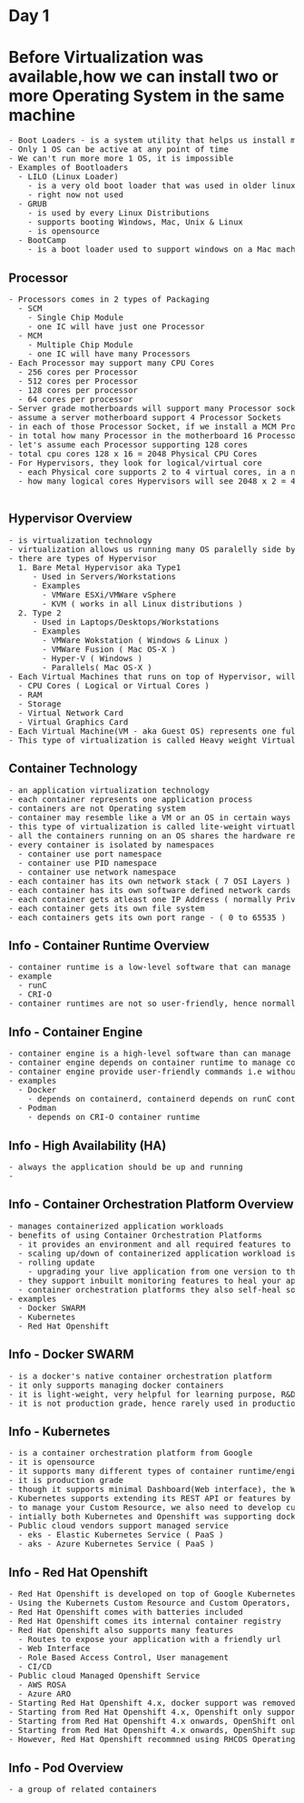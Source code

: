 # Day 1

# Before Virtualization was available,how we can install two or more Operating System in the same machine
<pre>
- Boot Loaders - is a system utility that helps us install many OS ( typically 2 to 4  per laptop/desktop )
- Only 1 OS can be active at any point of time
- We can't run more more 1 OS, it is impossible
- Examples of Bootloaders
  - LILO (Linux Loader)
    - is a very old boot loader that was used in older linux distributions
    - right now not used
  - GRUB 
    - is used by every Linux Distributions
    - supports booting Windows, Mac, Unix & Linux
    - is opensource
  - BootCamp
    - is a boot loader used to support windows on a Mac machine
</pre>  

## Processor
<pre>
- Processors comes in 2 types of Packaging
  - SCM 
    - Single Chip Module
    - one IC will have just one Processor
  - MCM 
    - Multiple Chip Module
    - one IC will have many Processors
- Each Processor may support many CPU Cores
  - 256 cores per Processor
  - 512 cores per Processor
  - 128 cores per processor
  - 64 cores per processor
- Server grade motherboards will support many Processor sockets
- assume a server motherboard support 4 Processor Sockets
- in each of those Processor Socket, if we install a MCM Processor with 4 Processor per IC
- in total how many Processor in the motherboard 16 Processors
- let's assume each Processor supporting 128 cores
- total cpu cores 128 x 16 = 2048 Physical CPU Cores
- For Hypervisors, they look for logical/virtual core
  - each Physical core supports 2 to 4 virtual cores, in a normal processor each physical core supports 2 logical/virtual core
  - how many logical cores Hypervisors will see 2048 x 2 = 4096 Logical/Virtual Cores

</pre>  

## Hypervisor Overview
<pre>
- is virtualization technology
- virtualization allows us running many OS paralelly side by side in the same laptop/desktop/workstation/server
- there are types of Hypervisor
  1. Bare Metal Hypervisor aka Type1 
     - Used in Servers/Workstations
     - Examples
       - VMWare ESXi/VMWare vSphere
       - KVM ( works in all Linux distributions )
  2. Type 2 
     - Used in Laptops/Desktops/Workstations
     - Examples
       - VMWare Wokstation ( Windows & Linux )
       - VMWare Fusion ( Mac OS-X )
       - Hyper-V ( Windows )
       - Parallels( Mac OS-X )
- Each Virtual Machines that runs on top of Hypervisor, will allocated with dedicated
  - CPU Cores ( Logical or Virtual Cores )
  - RAM 
  - Storage
  - Virtual Network Card
  - Virtual Graphics Card
- Each Virtual Machine(VM - aka Guest OS) represents one fully functional Operating System
- This type of virtualization is called Heavy weight Virtualization, the reason being each VM requires dedicated hardware resources
</pre>

## Container Technology
<pre>
- an application virtualization technology
- each container represents one application process
- containers are not Operating system
- container may resemble like a VM or an OS in certain ways but they are just application process
- this type of virtualization is called lite-weight virtuatlization
- all the containers running on an OS shares the hardware resources available to the underlying OS
- every container is isolated by namespaces
  - container use port namespace
  - container use PID namespace
  - container use network namespace
- each container has its own network stack ( 7 OSI Layers )
- each container has its own software defined network cards (NIC)
- each container gets atleast one IP Address ( normally Private IP address )
- each container gets its own file system
- each containers gets its own port range - ( 0 to 65535 )
</pre>

## Info - Container Runtime Overview
<pre>
- container runtime is a low-level software that can manage container images and containers
- example
  - runC
  - CRI-O
- container runtimes are not so user-friendly, hence normally no end-users use this directly
</pre>  

## Info - Container Engine
<pre>
- container engine is a high-level software than can manage container image and containers
- container engine depends on container runtime to manage container images and containers
- container engine provide user-friendly commands i.e without knowing the linux kernel lower level knowledge we can easily create and manage container and images
- examples
  - Docker
    - depends on containerd, containerd depends on runC container runtime internally
  - Podman
    - depends on CRI-O container runtime
</pre>  

## Info - High Availability (HA)
<pre>
- always the application should be up and running
- 
</pre>

## Info - Container Orchestration Platform Overview
<pre>
- manages containerized application workloads
- benefits of using Container Orchestration Platforms
  - it provides an environment and all required features to make your application High Available
  - scaling up/down of containerized application workload is possible based on user traffic
  - rolling update 
    - upgrading your live application from one version to the other without any downtime
  - they support inbuilt monitoring features to heal your application they become unresponsive or faulty
  - container orchestration platforms they also self-heal some of their components goes unresponse or faulty
- examples
  - Docker SWARM
  - Kubernetes
  - Red Hat Openshift
</pre>

## Info - Docker SWARM
<pre>
- is a docker's native container orchestration platform
- it only supports managing docker containers
- it is light-weight, very helpful for learning purpose, R&D, Dev/QA environment
- it is not production grade, hence rarely used in production
</pre>

## Info - Kubernetes
<pre>
- is a container orchestration platform from Google
- it is opensource
- it supports many different types of container runtime/engines
- it is production grade
- though it supports minimal Dashboard(Web interface), the Web interface poses many security issues compared to advantages, hence it is considered only as a command-line tool
- Kubernetes supports extending its REST API or features by defining new Resources using Custom Resource Definitions
- to manage your Custom Resource, we also need to develop custom operators, this way we can add additional functionalities on top of Kubernetes
- intially both Kubernetes and Openshift was supporting docker as the default container engines, but later docker support was removed
- Public cloud vendors support managed service
  - eks - Elastic Kubernetes Service ( PaaS )
  - aks - Azure Kubernetes Service ( PaaS )
</pre>

## Info - Red Hat Openshift
<pre>
- Red Hat Openshift is developed on top of Google Kubernetes
- Using the Kubernets Custom Resource and Custom Operators, Red Hat Openshift team has added many new features on top of Kubernetes
- Red Hat Openshift comes with batteries included
- Red Hat Openshift comes its internal container registry  
- Red Hat Openshift also supports many features
  - Routes to expose your application with a friendly url
  - Web Interface
  - Role Based Access Control, User management
  - CI/CD 
- Public cloud Managed Openshift Service
  - AWS ROSA
  - Azure ARO
- Starting Red Hat Openshift 4.x, docker support was removed
- Starting from Red Hat Openshift 4.x, Openshift only supports Podman Container Engine with CRI-O Container Runtime
- Starting from Red Hat Openshift 4.x onwards, OpenShift only supports Red Hat Enterprise Core OS (RHCOS) as the operating system for Red Hat Openshift Master nodes
- Starting from Red Hat Openshift 4.x onwards, OpenShift supports two OS, i.e either Red Hat Enterprise Linux (RHEL) or Red Hat Enterprise Core OS (RHCOS) as the operating system for Red Hat Openshift Worker nodes
- However, Red Hat Openshift recommned using RHCOS Operating System in Master and Worker Nodes
</pre>


## Info - Pod Overview
<pre>
- a group of related containers  
  
</pre>
